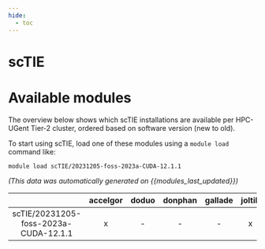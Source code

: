 ```yaml
---
hide:
  - toc
---
```


scTIE
=====

# Available modules


The overview below shows which scTIE installations are available per HPC-UGent Tier-2 cluster, ordered based on software version (new to old).

To start using scTIE, load one of these modules using a `module load` command like:

```shell
module load scTIE/20231205-foss-2023a-CUDA-12.1.1
```

*(This data was automatically generated on {{modules_last_updated}})*  

| |accelgor|doduo|donphan|gallade|joltik|shinx|
| :---: | :---: | :---: | :---: | :---: | :---: | :---: |
|scTIE/20231205-foss-2023a-CUDA-12.1.1|x|-|-|-|x|-|
